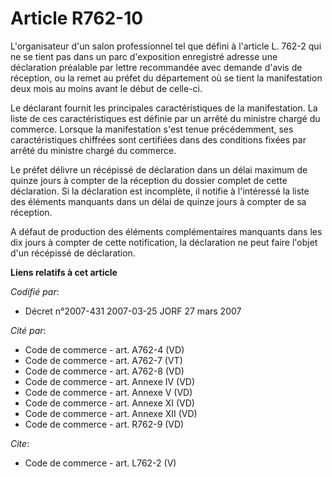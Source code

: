 # Article R762-10

L'organisateur d'un salon professionnel tel que défini à l'article L. 762-2 qui ne se tient pas dans un parc d'exposition
enregistré adresse une déclaration préalable par lettre recommandée avec demande d'avis de réception, ou la remet au préfet
du département où se tient la manifestation deux mois au moins avant le début de celle-ci. 

Le déclarant fournit les principales caractéristiques de la manifestation. La liste de ces caractéristiques est définie par
un arrêté du ministre chargé du commerce. Lorsque la manifestation s'est tenue précédemment, ses caractéristiques chiffrées
sont certifiées dans des conditions fixées par arrêté du ministre chargé du commerce. 

Le préfet délivre un récépissé de déclaration dans un délai maximum de quinze jours à compter de la réception du dossier
complet de cette déclaration. Si la déclaration est incomplète, il notifie à l'intéressé la liste des éléments manquants dans
un délai de quinze jours à compter de sa réception. 

A défaut de production des éléments complémentaires manquants dans les dix jours à compter de cette notification, la
déclaration ne peut faire l'objet d'un récépissé de déclaration.

**Liens relatifs à cet article**

_Codifié par_:

  - Décret n°2007-431 2007-03-25 JORF 27 mars 2007

_Cité par_:

  - Code de commerce - art. A762-4 (VD)
  - Code de commerce - art. A762-7 (VT)
  - Code de commerce - art. A762-8 (VD)
  - Code de commerce - art. Annexe IV (VD)
  - Code de commerce - art. Annexe V (VD)
  - Code de commerce - art. Annexe XI (VD)
  - Code de commerce - art. Annexe XII (VD)
  - Code de commerce - art. R762-9 (VD)

_Cite_:

  - Code de commerce - art. L762-2 (V)
